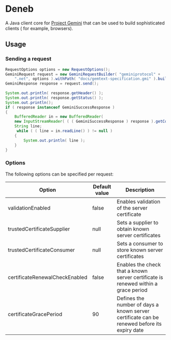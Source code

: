 # Deneb

A Java client core for [Project Gemini](https://geminiprotocol.net/) that can be used to build sophisticated clients (
for example, browsers).

## Usage

### Sending a request

~~~java
RequestOptions options = new RequestOptions();
GeminiRequest request = new GeminiRequestBuilder( "geminiprotocol" +
    ".net", options ).withPath( "docs/gemtext-specification.gmi" ).build();
GeminiResponse response = request.send();
        
System.out.println( response.getHeader() );
System.out.println( response.getStatus() );
System.out.println();
if ( response instanceof GeminiSuccessResponse )
{
    BufferedReader in = new BufferedReader(
    new InputStreamReader( ( ( GeminiSuccessResponse ) response ).getContent() ) );
    String line;
     while ( ( line = in.readLine() ) != null )
    {
        System.out.println( line );
    }
}
~~~

### Options

The following options can be specified per request:

| Option                         | Default value | Description                                                                                 |
|--------------------------------|---------------|---------------------------------------------------------------------------------------------|
| validationEnabled              | false         | Enables validation of the server certificate                                                |
| trustedCertificateSupplier     | null          | Sets a supplier to obtain known server certificates                                         |
| trustedCertificateConsumer     | null          | Sets a consumer to store known server certificates                                          |
| certificateRenewalCheckEnabled | false         | Enables the check that a known server certificate is renewed within a grace period          |
| certificateGracePeriod         | 90            | Defines the number of days a known server certificate can be renewed before its expiry date |